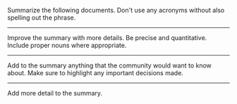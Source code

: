 Summarize the following documents. Don't use any acronyms without also spelling out the phrase.

---

Improve the summary with more details. Be precise and quantitative. Include proper nouns where appropriate.

---

Add to the summary anything that the community would want to know about. Make sure to highlight any important decisions made.

---

Add more detail to the summary.
